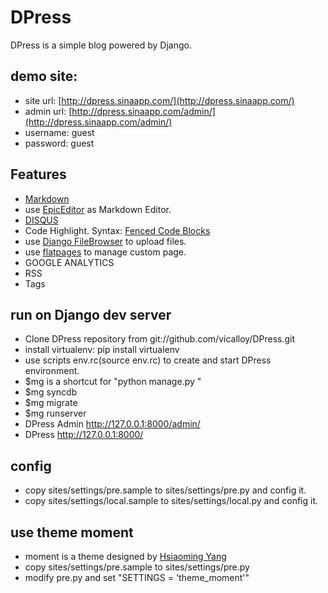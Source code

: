 # DPress

DPress is a simple blog powered by Django.

## demo site:

+ site url: [http://dpress.sinaapp.com/](http://dpress.sinaapp.com/)
+ admin url: [http://dpress.sinaapp.com/admin/](http://dpress.sinaapp.com/admin/)
+ username: guest
+ password: guest

## Features

+ [Markdown](http://daringfireball.net/projects/markdown/)
+ use [EpicEditor](http://epiceditor.com/) as Markdown Editor.
+ [DISQUS](http://disqus.com/)
+ Code Highlight. Syntax: [Fenced Code Blocks](http://packages.python.org/Markdown/extensions/fenced_code_blocks.html)
+ use [Django FileBrowser](https://github.com/sehmaschine/django-filebrowser) to upload files.
+ use [flatpages](https://docs.djangoproject.com/en/dev/ref/contrib/flatpages/) to manage custom page.
+ GOOGLE ANALYTICS
+ RSS
+ Tags

## run on Django dev server

+ Clone DPress repository from git://github.com/vicalloy/DPress.git
+ install virtualenv: pip install virtualenv 
+ use scripts env.rc(source env.rc) to create and start DPress environment.
+ $mg is a shortcut for "python manage.py "
+ $mg syncdb
+ $mg migrate
+ $mg runserver
+ DPress Admin http://127.0.0.1:8000/admin/
+ DPress http://127.0.0.1:8000/

## config

+ copy sites/settings/pre.sample to sites/settings/pre.py and config it.
+ copy sites/settings/local.sample to sites/settings/local.py and config it.

## use theme moment

+ moment is a theme designed by [Hsiaoming Yang](http://lepture.com)
+ copy sites/settings/pre.sample to sites/settings/pre.py
+ modify pre.py and set "SETTINGS = 'theme_moment'"
